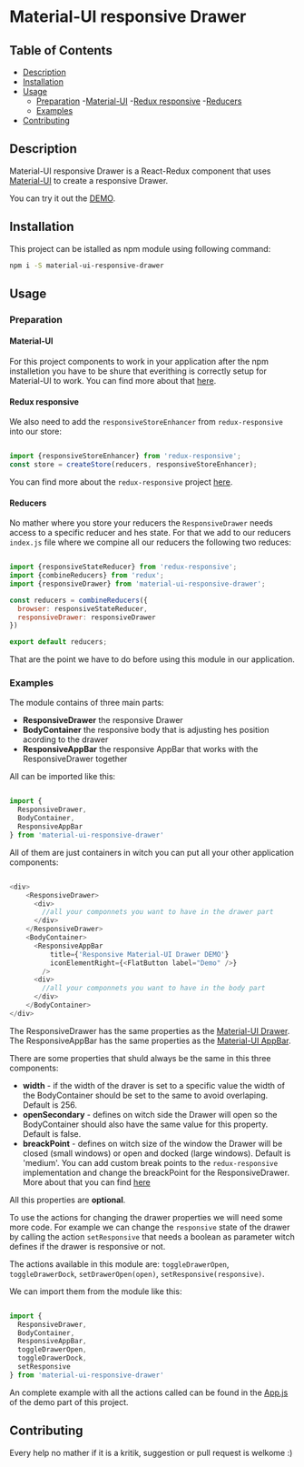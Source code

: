 # Material-UI responsive Drawer

## Table of Contents

- [Description](#description)
- [Installation](#instalaltion)
- [Usage](#usage)
    - [Preparation](#preparation)
        -[Material-UI](#material-ui)
        -[Redux responsive](#redux-responsive)
        -[Reducers](#reducers)
    - [Examples](#examples)
- [Contributing](#contributing)


## Description

Material-UI responsive Drawer is a React-Redux component that uses [Material-UI](http://www.material-ui.com/) to create a responsive Drawer.

You can try it out the [DEMO](https://tarikhuber.github.io/material-ui-responsive-drawer/).

## Installation

This project can be istalled as npm module using following command:

```bash
npm i -S material-ui-responsive-drawer
```

## Usage


### Preparation

#### Material-UI

For this project components to work in your application after the npm installetion you have to be shure that everithing is correctly setup for Material-UI to work. You can find more about that [here](https://github.com/callemall/material-ui#installation).

#### Redux responsive

We also need to add the `responsiveStoreEnhancer` from `redux-responsive` into our store:

```js

import {responsiveStoreEnhancer} from 'redux-responsive';
const store = createStore(reducers, responsiveStoreEnhancer);

```

You can find more about the `redux-responsive` project [here](https://github.com/AlecAivazis/redux-responsive).

#### Reducers

No mather where you store your reducers the `ResponsiveDrawer` needs access to a specific reducer and hes state. For that we add to our reducers `index.js` file where we compine all our reducers the following two reduces:

```js

import {responsiveStateReducer} from 'redux-responsive';
import {combineReducers} from 'redux';
import {responsiveDrawer} from 'material-ui-responsive-drawer';

const reducers = combineReducers({
  browser: responsiveStateReducer,
  responsiveDrawer: responsiveDrawer
})

export default reducers;

```

That are the point we have to do before using this module in our application.


### Examples

The module contains of three main parts:
* **ResponsiveDrawer** the responsive Drawer
* **BodyContainer** the responsive body that is adjusting hes position acording to the drawer
* **ResponsiveAppBar** the responsive AppBar that works with the ResponsiveDrawer together

All can be imported like this:

```js

import {
  ResponsiveDrawer,
  BodyContainer,
  ResponsiveAppBar
} from 'material-ui-responsive-drawer'

```

All of them are just containers in witch you can put all your other application components:

```js

<div>
    <ResponsiveDrawer>
      <div>
        //all your componnets you want to have in the drawer part
      </div>
    </ResponsiveDrawer>
    <BodyContainer>
      <ResponsiveAppBar
          title={'Responsive Material-UI Drawer DEMO'}
          iconElementRight={<FlatButton label="Demo" />}
        />
      <div>
        //all your componnets you want to have in the body part
      </div>
    </BodyContainer>
</div>

```

The ResponsiveDrawer has the same properties as the [Material-UI Drawer](http://www.material-ui.com/#/components/drawer).
The ResponsiveAppBar has the same properties as the [Material-UI AppBar](http://www.material-ui.com/#/components/app-bar).

There are some properties that shuld always be the same in this three components:
* **width** - if the width of the draver is set to a specific value the width of the BodyContainer should be set to the same to avoid overlaping. Default is 256.
* **openSecondary** - defines on witch side the Drawer will open so the BodyContainer should also have the same value for this property. Default is false.
* **breackPoint** - defines on witch size of the window the Drawer will be closed (small windows) or open and docked (large windows). Default is 'medium'. You can add custom break points to the `redux-responsive` implementation and change the breackPoint for the ResponsiveDrawer. More about that you can find [here](https://github.com/AlecAivazis/redux-responsive#using-custom-breakpoints)

All this properties are **optional**.

To use the actions for changing the drawer properties we will need some more code. For example we can change the `responsive` state of the drawer by calling the action `setResponsive` that needs a boolean as parameter witch defines if the drawer is responsive or not.

The actions available in this module are: `toggleDrawerOpen`, `toggleDrawerDock`, `setDrawerOpen(open)`, `setResponsive(responsive)`.

We can import them from the module like this:

```js

import {
  ResponsiveDrawer,
  BodyContainer,
  ResponsiveAppBar,
  toggleDrawerOpen,
  toggleDrawerDock,
  setResponsive
} from 'material-ui-responsive-drawer'

```

An complete example with all the actions called can be found in the [App.js](https://github.com/TarikHuber/material-ui-responsive-drawer/blob/master/demo/src/App.js) of the demo part of this project.


## Contributing

Every help no mather if it is a kritik, suggestion or pull request is welkome :)
